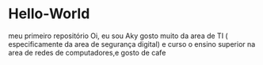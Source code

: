 # Hello-World
meu primeiro repositório 
Oi, eu sou Aky
gosto muito da area de TI ( especificamente da area de segurança digital)
e curso o ensino superior na area de redes de computadores,e gosto de cafe
